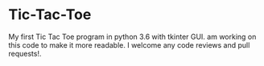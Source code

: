 # Tic-Tac-Toe
My first Tic Tac Toe program in python 3.6 with tkinter GUI.
 am working on this code to make it more readable.  I welcome any code reviews and pull requests!.
